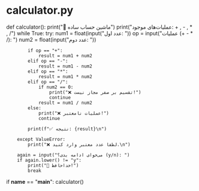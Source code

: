 # calculator.py

def calculator():
    print("🧮 ماشین حساب ساده")
    print("عملیات‌های موجود: + , - , * , /")
    while True:
        try:
            num1 = float(input("عدد اول: "))
            op = input("عملیات (+ - * /): ")
            num2 = float(input("عدد دوم: "))

            if op == "+":
                result = num1 + num2
            elif op == "-":
                result = num1 - num2
            elif op == "*":
                result = num1 * num2
            elif op == "/":
                if num2 == 0:
                    print("❌ تقسیم بر صفر مجاز نیست!")
                    continue
                result = num1 / num2
            else:
                print("❌ عملیات نامعتبر!")
                continue

            print(f"✅ نتیجه: {result}\n")

        except ValueError:
            print("❌ لطفا عدد معتبر وارد کنید.\n")

        again = input("می‌خوای ادامه بدی؟ (y/n): ")
        if again.lower() != "y":
            print("👋 خداحافظ!")
            break


if __name__ == "__main__":
    calculator()
